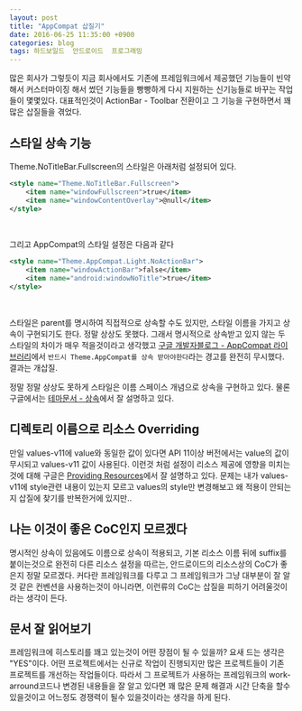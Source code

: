 ```yaml
---
layout: post
title: "AppCompat 삽질기"
date: 2016-06-25 11:35:00 +0900
categories: blog
tags: 하드보일드  안드로이드  프로그래밍
---
```


많은 회사가 그렇듯이 지금 회사에서도 기존에 프레임워크에서 제공했던 기능들이 빈약해서 커스터마이징 해서 썼던 기능들을 빵빵하게 다시 지원하는 신기능들로 바꾸는 작업들이 몇몇있다. 대표적인것이 ActionBar - Toolbar 전환이고 그 기능을 구현하면서 꽤 많은 삽질들을 겪었다.

스타일 상속 기능
-------------

Theme.NoTitleBar.Fullscreen의 스타일은 아래처럼 설정되어 있다.

```xml
<style name="Theme.NoTitleBar.Fullscreen">
    <item name="windowFullscreen">true</item>
    <item name="windowContentOverlay">@null</item>
</style>
```

<br/>

그리고 AppCompat의 스타일 설정은 다음과 같다

```xml
<style name="Theme.AppCompat.Light.NoActionBar">
    <item name="windowActionBar">false</item>
    <item name="android:windowNoTitle">true</item>
</style>
```

<br/>

스타일은 parent를 명시하여 직접적으로 상속할 수도 있지만, 스타일 이름을 가지고 상속이 구현되기도 한다. 정말 상상도 못했다. 그래서 명시적으로 상속받고 있지 않는 두 스타일의 차이가 매우 적을것이라고 생각했고 [구글 개발자블로그 - AppCompat 라이브러리](http://googledevkr.blogspot.kr/2014/10/appcompat-v21-material-design-for-pre.html)에서 ``반드시 Theme.AppCompat를 상속 받아야한다``라는 경고를 완전히 무시했다. 결과는 개삽질.

정말 정말 상상도 못하게 스타일은 이름 스페이스 개념으로 상속을 구현하고 있다. 물론 구글에서는 [테마문서 - 상속](https://developer.android.com/guide/topics/ui/themes.html#Inheritance
)에서 잘 설명하고 있다.


디렉토리 이름으로 리소스 Overriding
------------------------------

만일 values-v11에 value와 동일한 값이 있다면 API 11이상 버전에서는 value의 값이 무시되고 values-v11 값이 사용된다. 이런것 처럼 설정이 리소스 제공에 영향을 미치는 것에 대해 구글은 [Providing Resources](https://developer.android.com/guide/topics/resources/providing-resources.html)에서 잘 설명하고 있다. 문제는 내가 values-v11에 style관련 내용이 있는지 모르고 values의 style만 변경해보고 왜 적용이 안되는지 삽질에 찾기를 반복한거에 있지만..

나는 이것이 좋은 CoC인지 모르겠다
--------------------------

명시적인 상속이 있음에도 이름으로 상속이 적용되고, 기본 리소스 이름 뒤에 suffix를 붙이는것으로 완전히 다른 리소스 설정을 따르는, 안드로이드의 리소스상의 CoC가 좋은지 정말 모르겠다. 커다란 프레임워크를 다루고 그 프레임워크가 그냥 대부분이 잘 알것 같은 컨벤션을 사용하는것이 아니라면, 이런류의 CoC는 삽질을 피하기 어려울것이라는 생각이 든다.


문서 잘 읽어보기
-------------

프레임워크에 히스토리를 꽤고 있는것이 어떤 장점이 될 수 있을까? 요새 드는 생각은 "YES"이다. 어떤 프로젝트에서는 신규로 작업이 진행되지만 많은 프로젝트들이 기존 프로젝트를 개선하는 작업들이다. 따라서 그 프로젝트가 사용하는 프레임워크의 work-arround코드나 변경된 내용들을 잘 알고 있다면 꽤 많은 문제 해결과 시간 단축을 할수 있을것이고 어느정도 경쟁력이 될수 있을것이라는 생각을 하게 된다.

